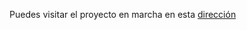 Puedes visitar el proyecto en marcha en esta [dirección](https://portfolio-diego-brito-sanchez-zx8f.onrender.com/)
